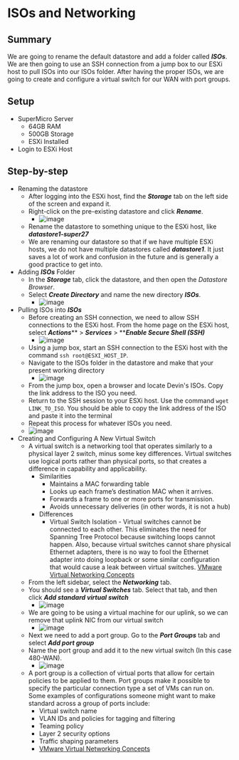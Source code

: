 # ISOs and Networking

## Summary

We are going to rename the default datastore and add a folder called _**ISOs**_. We are then going to use an SSH connection from a jump box to our ESXi host to pull ISOs into our ISOs folder. After having the proper ISOs, we are going to create and configure a virtual switch for our WAN with port groups.

## Setup

* SuperMicro Server
  * 64GB RAM
  * 500GB Storage
  * ESXi Installed
* Login to ESXi Host

## Step-by-step

* Renaming the datastore
  * After logging into the ESXi host, find the _**Storage**_ tab on the left side of the screen and expand it.
  * Right-click on the pre-existing datastore and click _**Rename**_.
    * ![image](https://user-images.githubusercontent.com/90063737/214594143-6f163e79-9a67-453f-8bbb-a2692345ade6.png)
  * Rename the datastore to something unique to the ESXi host, like _**datastore1-super27**_
  * We are renaming our datastore so that if we have multiple ESXi hosts, we do not have multiple datastores called _**datastore1**_. It just saves a lot of work and confusion in the future and is generally a good practice to get into.
* Adding _**ISOs**_ Folder
  * In the _**Storage**_ tab, click the datastore, and then open the _Datastore Browser_.
  * Select _**Create Directory**_ and name the new directory _**ISOs**_.
    * ![image](https://user-images.githubusercontent.com/90063737/214594531-5bd56a8a-a8b6-43b0-b9d8-72acf345dcb2.png)
* Pulling ISOs into _**ISOs**_
  * Before creating an SSH connection, we need to allow SSH connections to the ESXi host. From the home page on the ESXi host, select _**Actions**_** > **_**Services**_** > **_**Enable Secure Shell (SSH)**_
    * ![image](https://user-images.githubusercontent.com/90063737/214598015-d3696d69-28fd-434a-b6a0-2985b1a725fe.png)
  * Using a jump box, start an SSH connection to the ESXi host with the command `ssh root@ESXI_HOST_IP`.
  * Navigate to the ISOs folder in the datastore and make that your present working directory
    * ![image](https://user-images.githubusercontent.com/90063737/214600078-d086d21d-cb90-44c7-a187-82573f2fa651.png)
  * From the jump box, open a browser and locate Devin's ISOs. Copy the link address to the ISO you need.
  * Return to the SSH session to your ESXi host. Use the command `wget LINK_TO_ISO`. You should be able to copy the link address of the ISO and paste it into the terminal
  * Repeat this process for whatever ISOs you need.
  * ![image](https://user-images.githubusercontent.com/90063737/214602509-41078c09-1793-4e4a-8331-89c88c1d69cb.png)
* Creating and Configuring A New Virtual Switch
  * A virtual switch is a networking tool that operates similarly to a physical layer 2 switch, minus some key differences. Virtual switches use logical ports rather than physical ports, so that creates a difference in capability and applicability.
    * Similarities
      * Maintains a MAC forwarding table
      * Looks up each frame’s destination MAC when it arrives.
      * Forwards a frame to one or more ports for transmission.
      * Avoids unnecessary deliveries (in other words, it is not a hub)
    * Differences
      * Virtual Switch Isolation - Virtual switches cannot be connected to each other. This eliminates the need for Spanning Tree Protocol because switching loops cannot happen. Also, because virtual switches cannot share physical Ethernet adapters, there is no way to fool the Ethernet adapter into doing loopback or some similar configuration that would cause a leak between virtual switches. [VMware Virtual Networking Concepts](https://www.vmware.com/content/dam/digitalmarketing/vmware/en/pdf/techpaper/virtual\_networking\_concepts.pdf)
  * From the left sidebar, select the _**Networking**_ tab.
  * You should see a _**Virtual Switches**_ tab. Select that tab, and then click _**Add standard virtual switch**_
    * ![image](https://user-images.githubusercontent.com/90063737/214604353-a9eb240a-52aa-402e-8f12-5d536fff90f4.png)
  * We are going to be using a virtual machine for our uplink, so we can remove that uplink NIC from our virtual switch
    * ![image](https://user-images.githubusercontent.com/90063737/214605466-fec14ba8-f36a-4f66-aa40-d0d83e122735.png)
  * Next we need to add a port group. Go to the _**Port Groups**_ tab and select _**Add port group**_
  * Name the port group and add it to the new virtual switch (In this case 480-WAN).
    * ![image](https://user-images.githubusercontent.com/90063737/214612745-fe317d6a-6739-474a-a6d0-8a36b8fcd390.png)
  * A port group is a collection of virtual ports that allow for certain policies to be applied to them. Port groups make it possible to specify the particular connection type a set of VMs can run on. Some examples of configurations someone might want to make standard across a group of ports include:
    * Virtual switch name
    * VLAN IDs and policies for tagging and filtering
    * Teaming policy
    * Layer 2 security options
    * Traffic shaping parameters
    * [VMware Virtual Networking Concepts](https://www.vmware.com/content/dam/digitalmarketing/vmware/en/pdf/techpaper/virtual\_networking\_concepts.pdf)
